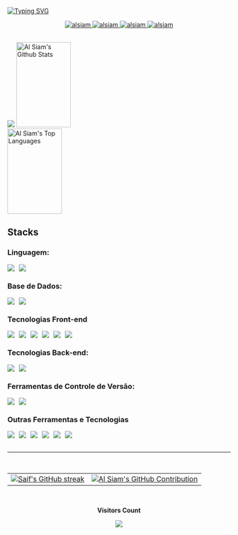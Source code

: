 [![Typing SVG](https://readme-typing-svg.herokuapp.com/?color=7F3FBF&size=40&center=true&vCenter=true&width=1000&height=50&lines=Hello,+my+name+is+Carlos+Soares;I+am+a+Web+Developer;Be+Welcome!+:%29)](https://git.io/typing-svg)

<p align="center">
 <a href="https://carlossoares.netlify.app/" target="blank">
  <img src="https://img.shields.io/badge/Porfolio-DC143C?style=for-the-badge&logo=medium&logoColor=white&border=7F3FBF" alt="alsiam" />
 </a>
 <a href="https://linkedin.com/in/al-siam" target="_blank">
  <img src="https://img.shields.io/badge/LinkedIn-0077B5?style=for-the-badge&logo=linkedin&logoColor=white&border=7F3FBF" alt="alsiam"/>
 </a>
  <a href="https://api.whatsapp.com/send?phone=244950802641" target="_blank">
  <img src="https://img.shields.io/badge/WhatsApp-gree?style=for-the-badge&logo=whatsApp&logoColor=white&border=7F3FBF" alt="alsiam"/>
 </ a>
 <a href="https://carlossoarespedro20@gmail.com" target="_blank">
  <img src="https://img.shields.io/badge/Gmail-20BEFF?&style=for-the-badge&logo=gmail&logoColor=white&border=7F3FBF" alt="alsiam"  />
  </a>
</p>
<br />

<img src="https://user-images.githubusercontent.com/73097560/115834477-dbab4500-a447-11eb-908a-139a6edaec5c.gif">

<a>
    <a href="https://github.com/CarlosSoares123"><img alt="Al Siam's Github Stats" src="https://denvercoder1-github-readme-stats.vercel.app/api?username=CarlosSoares123&show_icons=true&count_private=true&theme=react&border_color=7F3FBF&bg_color=0D1117&title_color=F85D7F&icon_color=F8D866" height="192px" width="49.5%"/></a>
  <a href="https://github.com/CarlosSoares123"><img alt="Al Siam's Top Languages" src="https://denvercoder1-github-readme-stats.vercel.app/api/top-langs/?username=CarlosSoares123&langs_count=8&layout=compact&theme=react&border_color=7F3FBF&bg_color=0D1117&title_color=F85D7F&icon_color=F8D866" height="192px" width="49.5%"/></a>
  <br/>
</a>

## Stacks

### Linguagem:
<div style="display: flex; gap: 10px;">
<img src="https://img.shields.io/badge/TypeScript-007ACC?style=for-the-badge&logo=typescript&logoColor=white&border=7F3FBF">
<img src="https://img.shields.io/badge/Javascript-yellow?style=for-the-badge&logo=javascript&logoColor=white&border=7F3FBF">
</div>

### Base de Dados: 
<div style="display: flex; gap: 10px">
<img src="https://img.shields.io/badge/MySQL-00000F?style=for-the-badge&logo=mysql&logoColor=white&border=7F3FBF">
<img src="https://img.shields.io/badge/PostgreSQL-316192?style=for-the-badge&logo=postgresql&logoColor=white&border=7F3FBF">
</div>

### Tecnologias Front-end
<div style="display: flex; gap: 10px;">
  <img src="https://img.shields.io/badge/HTML5-E34F26?style=for-the-badge&logo=html5&logoColor=white&border=7F3FBF" />
  <img src="https://img.shields.io/badge/CSS3-1572B6?style=for-the-badge&logo=css3&logoColor=white&border=7F3FBF">
  <img src="https://img.shields.io/badge/React-20232A?style=for-the-badge&logo=react&logoColor=61DAFB&border=7F3FBF">
  <img src="https://img.shields.io/badge/styled--components-DB7093?style=for-the-badge&logo=styled-components&logoColor=white&border=7F3FBF">
  <img src="https://img.shields.io/badge/React_Router-CA4245?style=for-the-badge&logo=react-router&logoColor=white&border=7F3FBF">
  <img src="https://img.shields.io/badge/Tailwind-3b8ba5?style=for-the-badge&logo=Tailwind css&logoColor=white&border=7F3FBF">
</div>


### Tecnologias Back-end:
<div style="display: flex; gap: 10px;">
<img src="https://img.shields.io/badge/Node.Js-green?style=for-the-badge&logo=node.Js&logoColor=white&border=7F3FBF">
<img src="https://img.shields.io/badge/Express.js-404D59?style=for-the-badge&border=7F3FBF">
</div>

### Ferramentas de Controle de Versão:
<div style="display: flex; gap: 10px;">
<img src="https://img.shields.io/badge/Git-E34F26?style=for-the-badge&logo=git&logoColor=white&border=7F3FBF">
<img src="https://img.shields.io/badge/GitHub-100000?style=for-the-badge&logo=github&logoColor=white&border=7F3FBF">
</div>

### Outras Ferramentas e Tecnologias
<div style="display: flex; gap: 10px;">
<img src="https://img.shields.io/badge/Axios-yellow?style=for-the-badge&logo=axios&logoColor=white&border=7F3FBF">
<img src="https://img.shields.io/badge/Swagger-green?style=for-the-badge&logo=swagger&logoColor=white&border=7F3FBF">
<img src="https://img.shields.io/badge/Jest-99425b?style=for-the-badge&logo=Jest&logoColor=white&border=7F3FBF">
<img src="https://img.shields.io/badge/Socket.io-000?style=for-the-badge&logo=socket.io&logoColor=white&border=7F3FBF">
<img src="https://img.shields.io/badge/Postman-orange?style=for-the-badge&logo=Postman&logoColor=white&border=7F3FBF">
<img src="https://img.shields.io/badge/Sequelize-blue?style=for-the-badge&logo=Sequelize&logoColor=white&border=7F3FBF">
</div>

<br/>
<hr/>
<br/>

<div align="center">
  <table>
    <tr>
      <td>
        <a href="https://github.com/CarlosSoares123">
          <img src="https://github-readme-streak-stats.herokuapp.com/?user=CarlosSoares123&theme=radical&border=7F3FBF&background=0D1117" alt="Saif's GitHub streak"/>
        </a>
      </td>
      <td>
        <a href="https://github.com/CarlosSoares123">
          <img src="https://github-profile-summary-cards.vercel.app/api/cards/profile-details?username=CarlosSoares123&theme=radical" alt="Al Siam's GitHub Contribution"/>
        </a>
      </td>
    </tr>
  </table>
</div>



<div align="center">
<br><p align="centre"><b>Visitors Count</b></p>  
<p align="center"><img align="center" src="https://profile-counter.glitch.me/{CarlosSoares123}/count.svg" /></p>
<br></div>
